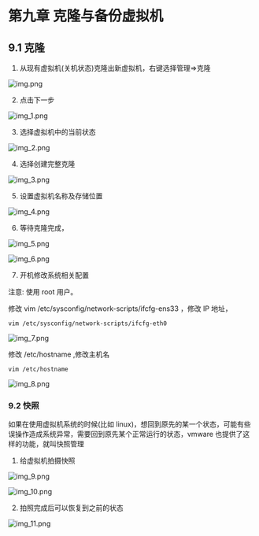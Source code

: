 # 第九章 克隆与备份虚拟机

## 9.1 克隆

1. 从现有虚拟机(关机状态)克隆出新虚拟机，右键选择管理=>克隆

![img.png](picture/img.png)

2. 点击下一步

![img_1.png](picture/img_1.png)

3. 选择虚拟机中的当前状态

![img_2.png](picture/img_2.png)

4. 选择创建完整克隆

![img_3.png](picture/img_3.png)

5. 设置虚拟机名称及存储位置

![img_4.png](picture/img_4.png)

6. 等待克隆完成，

![img_5.png](picture/img_5.png)

![img_6.png](picture/img_6.png)

7. 开机修改系统相关配置

注意: 使用 root 用户。

修改 vim /etc/sysconfig/network-scripts/ifcfg-ens33 ，修改 IP 地址，

```shell
vim /etc/sysconfig/network-scripts/ifcfg-eth0
```

![img_7.png](picture/img_7.png)

修改 /etc/hostname ,修改主机名

```shell
vim /etc/hostname
```

![img_8.png](picture/img_8.png)

### 9.2 快照

如果在使用虚拟机系统的时候(比如 linux)，想回到原先的某一个状态，可能有些误操作造成系统异常，需要回到原先某个正常运行的状态，vmware 也提供了这样的功能，就叫快照管理

1. 给虚拟机拍摄快照

![img_9.png](picture/img_9.png)

![img_10.png](picture/img_10.png)

2. 拍照完成后可以恢复到之前的状态

![img_11.png](picture/img_11.png)